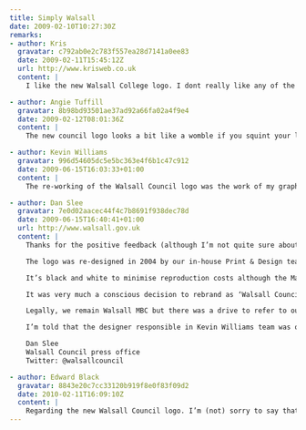 ```yaml
---
title: Simply Walsall
date: 2009-02-10T10:27:30Z
remarks:
- author: Kris
  gravatar: c792ab0e2c783f557ea28d7141a0ee83
  date: 2009-02-11T15:45:12Z
  url: http://www.krisweb.co.uk
  content: |
    I like the new Walsall College logo. I dont really like any of the Council logos, but thats just my unprofessional design opinion.

- author: Angie Tuffill
  gravatar: 8b98bd93501ae37ad92a66fa02a4f9e4
  date: 2009-02-12T08:01:36Z
  content: |
    The new council logo looks a bit like a womble if you squint your left eye! I like it!

- author: Kevin Williams
  gravatar: 996d54605dc5e5bc363e4f6b1c47c912
  date: 2009-06-15T16:03:33+01:00
  content: |
    The re-working of the Walsall Council logo was the work of my graphics team in the in-house Walsall Council Print and Design Unit. We branded the council back in 2004 and continue to manage the brand development. Thanks for your kind comments.

- author: Dan Slee
  gravatar: 7e0d02aacec44f4c7b8691f938dec78d
  date: 2009-06-15T16:40:41+01:00
  url: http://www.walsall.gov.uk
  content: |
    Thanks for the positive feedback (although I’m not quite sure about the Womble reference, Angie!).

    The logo was re-designed in 2004 by our in-house Print & Design team. This was to make the logo less busy and more accessable to people.

    It’s black and white to minimise reproduction costs although the Mayor’s Office is entitled to use a version that has a colour crest.

    It was very much a conscious decision to rebrand as ‘Walsall Council’ rather than the legally accurate but its-a-mouthful-to-say-it ‘Walsall Metropolitan Borough Council.’

    Legally, we remain Walsall MBC but there was a drive to refer to ourselves as Walsall Council across all media. It’s simpler. It is, afterall, also what residents refer to us as.

    I’m told that the designer responsible in Kevin Williams team was one Steve Bagley.

    Dan Slee
    Walsall Council press office
    Twitter: @walsallcouncil

- author: Edward Black
  gravatar: 8843e20c7cc33120b919f8e0f83f09d2
  date: 2010-02-11T16:09:10Z
  content: |
    Regarding the new Walsall Council logo. I’m (not) sorry to say that it isn’t as good as its predecessor. During my thirty years in the business I’ve always found that imagination is free.
---
```

